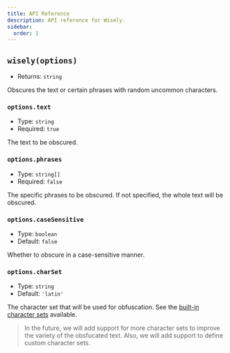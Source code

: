 ```yaml
---
title: API Reference
description: API reference for Wisely.
sidebar:
  order: 1
---
```


## `wisely(options)`

- Returns: `string`

Obscures the text or certain phrases with random uncommon characters.

### `options.text`

- Type: `string`
- Required: `true`

The text to be obscured.

### `options.phrases`

- Type: `string[]`
- Required: `false`

The specific phrases to be obscured. If not specified, the whole text will be obscured.

### `options.caseSensitive`

- Type: `boolean`
- Default: `false`

Whether to obscure in a case-sensitive manner.

### `options.charSet`

- Type: `string`
- Default: `'latin'`

The character set that will be used for obfuscation. See the [built-in character sets](/manual/charsets/) available.

> In the future, we will add support for more character sets to improve the variety of the obsfucated text. Also, we will add support to define custom character sets.

